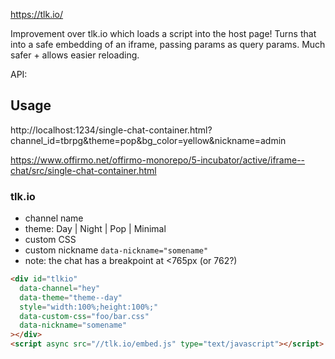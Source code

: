 https://tlk.io/

Improvement over tlk.io which loads a script into the host page!
Turns that into a safe embedding of an iframe, passing params as query params. Much safer + allows easier reloading.

API:

## Usage

http://localhost:1234/single-chat-container.html?channel_id=tbrpg&theme=pop&bg_color=yellow&nickname=admin

https://www.offirmo.net/offirmo-monorepo/5-incubator/active/iframe--chat/src/single-chat-container.html

### tlk.io

- channel name
- theme: Day | Night | Pop | Minimal
- custom CSS
- custom nickname `data-nickname="somename"`
- note: the chat has a breakpoint at <765px (or 762?)

```html
<div id="tlkio"
  data-channel="hey"
  data-theme="theme--day"
  style="width:100%;height:100%;"
  data-custom-css="foo/bar.css"
  data-nickname="somename"
></div>
<script async src="//tlk.io/embed.js" type="text/javascript"></script>
```


